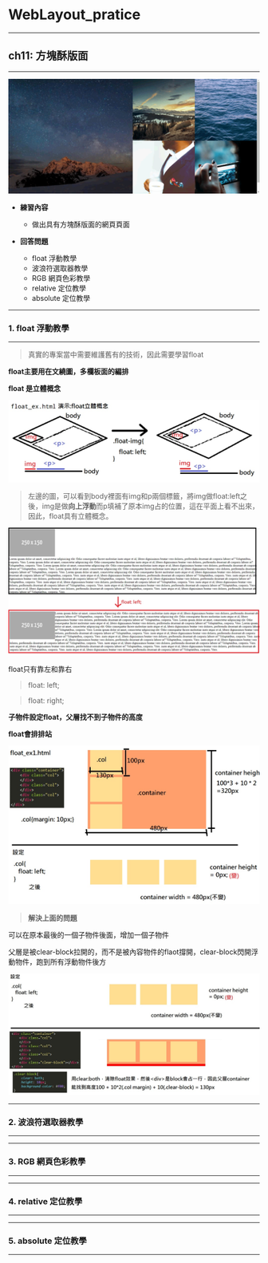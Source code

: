 # WebLayout_pratice

***
## ch11: 方塊酥版面
***

![image](https://github.com/JohnnyOfSnow/WebLayout_pratice/blob/master/ch11/image/demo.gif)

* **練習內容**
  * 做出具有方塊酥版面的網頁頁面

* **回答問題**
  * float 浮動教學
  * 波浪符選取器教學
  * RGB 網頁色彩教學
  * relative 定位教學
  * absolute 定位教學
 
***
### 1. float 浮動教學
***

>真實的專案當中需要維護舊有的技術，因此需要學習float

**float主要用在文繞圖，多欄板面的編排**

**float 是立體概念**

![image](https://github.com/JohnnyOfSnow/WebLayout_pratice/blob/master/ch11/image/float.jpg)

>左邊的圖，可以看到body裡面有img和p兩個標籤，將img做float:left之後，img是做**向上浮動**而p填補了原本img占的位置，這在平面上看不出來，因此，float具有立體概念。

![image](https://github.com/JohnnyOfSnow/WebLayout_pratice/blob/master/ch11/image/float-1.jpg)


float只有靠左和靠右

> float: left; 

> float: right;

**子物件設定float，父層找不到子物件的高度**

**float會排排站**

![image](https://github.com/JohnnyOfSnow/WebLayout_pratice/blob/master/ch11/image/float-2.jpg)

> **解決上面的問題**

可以在原本最後的一個子物件後面，增加一個子物件

父層是被clear-block拉開的，而不是被內容物件的flaot撐開，clear-block閃開浮動物件，跑到所有浮動物件後方

![image](https://github.com/JohnnyOfSnow/WebLayout_pratice/blob/master/ch11/image/float-3.jpg)

***
### 2. 波浪符選取器教學
***

***
### 3. RGB 網頁色彩教學
***

***
### 4. relative 定位教學
***

***
### 5. absolute 定位教學
***